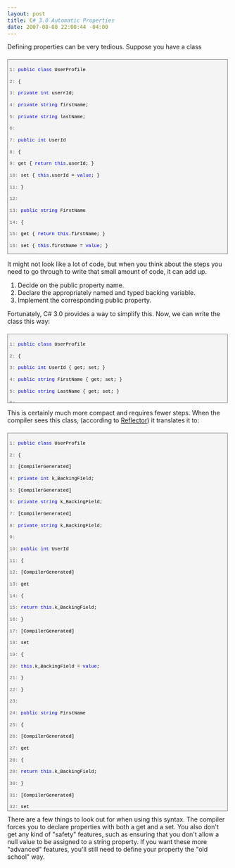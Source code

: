 ```yaml
---
layout: post
title: C# 3.0 Automatic Properties
date: 2007-08-08 22:00:44 -04:00
---
```


Defining properties can be very tedious. Suppose you have a class 

<div style="BORDER-RIGHT: gray 1px solid; PADDING-RIGHT: 4px; BORDER-TOP: gray 1px solid; PADDING-LEFT: 4px; FONT-SIZE: 8pt; PADDING-BOTTOM: 4px; MARGIN: 20px 0px 10px; OVERFLOW: auto; BORDER-LEFT: gray 1px solid; WIDTH: 97.5%; CURSOR: text; MAX-HEIGHT: 600px; LINE-HEIGHT: 12pt; PADDING-TOP: 4px; BORDER-BOTTOM: gray 1px solid; FONT-FAMILY: consolas, 'Courier New', courier, monospace; HEIGHT: 433px; BACKGROUND-COLOR: #f4f4f4">
<div style="PADDING-RIGHT: 0px; PADDING-LEFT: 0px; FONT-SIZE: 8pt; PADDING-BOTTOM: 0px; OVERFLOW: visible; WIDTH: 100%; COLOR: black; BORDER-TOP-STYLE: none; LINE-HEIGHT: 12pt; PADDING-TOP: 0px; FONT-FAMILY: consolas, 'Courier New', courier, monospace; BORDER-RIGHT-STYLE: none; BORDER-LEFT-STYLE: none; BACKGROUND-COLOR: #f4f4f4; BORDER-BOTTOM-STYLE: none">


<span style="COLOR: #606060">   1:</span> <span style="COLOR: #0000ff">public</span> <span style="COLOR: #0000ff">class</span> UserProfile

<span style="COLOR: #606060">   2:</span> {

<span style="COLOR: #606060">   3:</span>     <span style="COLOR: #0000ff">private</span> <span style="COLOR: #0000ff">int</span> userrId;

<span style="COLOR: #606060">   4:</span>     <span style="COLOR: #0000ff">private</span> <span style="COLOR: #0000ff">string</span> firstName;

<span style="COLOR: #606060">   5:</span>     <span style="COLOR: #0000ff">private</span> <span style="COLOR: #0000ff">string</span> lastName;

<span style="COLOR: #606060">   6:</span>  

<span style="COLOR: #606060">   7:</span>     <span style="COLOR: #0000ff">public</span> <span style="COLOR: #0000ff">int</span> UserId

<span style="COLOR: #606060">   8:</span>     {

<span style="COLOR: #606060">   9:</span>         get { <span style="COLOR: #0000ff">return</span> <span style="COLOR: #0000ff">this</span>.userId; }

<span style="COLOR: #606060">  10:</span>         set { <span style="COLOR: #0000ff">this</span>.userId = <span style="COLOR: #0000ff">value</span>; }

<span style="COLOR: #606060">  11:</span>     }

<span style="COLOR: #606060">  12:</span>  

<span style="COLOR: #606060">  13:</span>     <span style="COLOR: #0000ff">public</span> <span style="COLOR: #0000ff">string</span> FirstName

<span style="COLOR: #606060">  14:</span>     {

<span style="COLOR: #606060">  15:</span>         get { <span style="COLOR: #0000ff">return</span> <span style="COLOR: #0000ff">this</span>.firstName; }

<span style="COLOR: #606060">  16:</span>         set { <span style="COLOR: #0000ff">this</span>.firstName = <span style="COLOR: #0000ff">value</span>; }

<span style="COLOR: #606060">  17:</span>     }

<span style="COLOR: #606060">  18:</span>     

<span style="COLOR: #606060">  19:</span>     <span style="COLOR: #0000ff">public</span> <span style="COLOR: #0000ff">string</span> LastName

<span style="COLOR: #606060">  20:</span>     {

<span style="COLOR: #606060">  21:</span>         get { <span style="COLOR: #0000ff">return</span> <span style="COLOR: #0000ff">this</span>.lastName; }

<span style="COLOR: #606060">  22:</span>         set { <span style="COLOR: #0000ff">this</span>.lastName = <span style="COLOR: #0000ff">value</span>; }

<span style="COLOR: #606060">  23:</span>     }

<span style="COLOR: #606060">  24:</span>  

<span style="COLOR: #606060">  25:</span>     <span style="COLOR: #0000ff">public</span> UserProfile() { }   

<span style="COLOR: #606060">  26:</span> }

</div>
</div>


It might not look like a lot of code, but when you think about the steps you need to go through to write that small amount of code, it can add up.

1.  Decide on the public property name. 
2.  Declare the appropriately named and typed backing variable. 
3.  Implement the corresponding public property.


Fortunately, C# 3.0 provides a way to simplify this. Now, we can write the class this way:

<div style="BORDER-RIGHT: gray 1px solid; PADDING-RIGHT: 4px; BORDER-TOP: gray 1px solid; PADDING-LEFT: 4px; FONT-SIZE: 8pt; PADDING-BOTTOM: 4px; MARGIN: 20px 0px 10px; OVERFLOW: auto; BORDER-LEFT: gray 1px solid; WIDTH: 97.5%; CURSOR: text; MAX-HEIGHT: 200px; LINE-HEIGHT: 12pt; PADDING-TOP: 4px; BORDER-BOTTOM: gray 1px solid; FONT-FAMILY: consolas, 'Courier New', courier, monospace; HEIGHT: 147px; BACKGROUND-COLOR: #f4f4f4">
<div style="PADDING-RIGHT: 0px; PADDING-LEFT: 0px; FONT-SIZE: 8pt; PADDING-BOTTOM: 0px; OVERFLOW: visible; WIDTH: 100%; COLOR: black; BORDER-TOP-STYLE: none; LINE-HEIGHT: 12pt; PADDING-TOP: 0px; FONT-FAMILY: consolas, 'Courier New', courier, monospace; BORDER-RIGHT-STYLE: none; BORDER-LEFT-STYLE: none; BACKGROUND-COLOR: #f4f4f4; BORDER-BOTTOM-STYLE: none">


<span style="COLOR: #606060">   1:</span> <span style="COLOR: #0000ff">public</span> <span style="COLOR: #0000ff">class</span> UserProfile

<span style="COLOR: #606060">   2:</span> {

<span style="COLOR: #606060">   3:</span>     <span style="COLOR: #0000ff">public</span> <span style="COLOR: #0000ff">int</span> UserId { get; set; }

<span style="COLOR: #606060">   4:</span>     <span style="COLOR: #0000ff">public</span> <span style="COLOR: #0000ff">string</span> FirstName { get; set; }

<span style="COLOR: #606060">   5:</span>     <span style="COLOR: #0000ff">public</span> <span style="COLOR: #0000ff">string</span> LastName { get; set; }

<span style="COLOR: #606060">   6:</span>  

<span style="COLOR: #606060">   7:</span>     <span style="COLOR: #0000ff">public</span> UserProfile() { }

<span style="COLOR: #606060">   8:</span> }

</div>
</div>


This is certainly much more compact and requires fewer steps. When the compiler sees this class, (according to [Reflector](http://www.aisto.com/roeder/dotnet/)) it translates it to:

<div style="BORDER-RIGHT: gray 1px solid; PADDING-RIGHT: 4px; BORDER-TOP: gray 1px solid; PADDING-LEFT: 4px; FONT-SIZE: 8pt; PADDING-BOTTOM: 4px; MARGIN: 20px 0px 10px; OVERFLOW: auto; BORDER-LEFT: gray 1px solid; WIDTH: 97.5%; CURSOR: text; MAX-HEIGHT: 1500px; LINE-HEIGHT: 12pt; PADDING-TOP: 4px; BORDER-BOTTOM: gray 1px solid; FONT-FAMILY: consolas, 'Courier New', courier, monospace; HEIGHT: 850px; BACKGROUND-COLOR: #f4f4f4">
<div style="PADDING-RIGHT: 0px; PADDING-LEFT: 0px; FONT-SIZE: 8pt; PADDING-BOTTOM: 0px; OVERFLOW: visible; WIDTH: 100%; COLOR: black; BORDER-TOP-STYLE: none; LINE-HEIGHT: 12pt; PADDING-TOP: 0px; FONT-FAMILY: consolas, 'Courier New', courier, monospace; BORDER-RIGHT-STYLE: none; BORDER-LEFT-STYLE: none; BACKGROUND-COLOR: #f4f4f4; BORDER-BOTTOM-STYLE: none">


<span style="COLOR: #606060">   1:</span> <span style="COLOR: #0000ff">public</span> <span style="COLOR: #0000ff">class</span> UserProfile

<span style="COLOR: #606060">   2:</span> {

<span style="COLOR: #606060">   3:</span>     [CompilerGenerated]

<span style="COLOR: #606060">   4:</span>     <span style="COLOR: #0000ff">private</span> <span style="COLOR: #0000ff">int</span> <UserId>k_BackingField;

<span style="COLOR: #606060">   5:</span>     [CompilerGenerated]

<span style="COLOR: #606060">   6:</span>     <span style="COLOR: #0000ff">private</span> <span style="COLOR: #0000ff">string</span> <FirstName>k_BackingField;

<span style="COLOR: #606060">   7:</span>     [CompilerGenerated]

<span style="COLOR: #606060">   8:</span>     <span style="COLOR: #0000ff">private</span> <span style="COLOR: #0000ff">string</span> <LastName>k_BackingField;

<span style="COLOR: #606060">   9:</span>     

<span style="COLOR: #606060">  10:</span>     <span style="COLOR: #0000ff">public</span> <span style="COLOR: #0000ff">int</span> UserId

<span style="COLOR: #606060">  11:</span>     {

<span style="COLOR: #606060">  12:</span>         [CompilerGenerated]

<span style="COLOR: #606060">  13:</span>         get

<span style="COLOR: #606060">  14:</span>         {

<span style="COLOR: #606060">  15:</span>             <span style="COLOR: #0000ff">return</span> <span style="COLOR: #0000ff">this</span>.<UserId>k_BackingField;

<span style="COLOR: #606060">  16:</span>         }

<span style="COLOR: #606060">  17:</span>         [CompilerGenerated]

<span style="COLOR: #606060">  18:</span>         set

<span style="COLOR: #606060">  19:</span>         {

<span style="COLOR: #606060">  20:</span>             <span style="COLOR: #0000ff">this</span>.<UserId>k_BackingField = <span style="COLOR: #0000ff">value</span>;

<span style="COLOR: #606060">  21:</span>         }

<span style="COLOR: #606060">  22:</span>     }

<span style="COLOR: #606060">  23:</span>  

<span style="COLOR: #606060">  24:</span>     <span style="COLOR: #0000ff">public</span> <span style="COLOR: #0000ff">string</span> FirstName

<span style="COLOR: #606060">  25:</span>     {

<span style="COLOR: #606060">  26:</span>         [CompilerGenerated]

<span style="COLOR: #606060">  27:</span>         get

<span style="COLOR: #606060">  28:</span>         {

<span style="COLOR: #606060">  29:</span>             <span style="COLOR: #0000ff">return</span> <span style="COLOR: #0000ff">this</span>.<FirstName>k_BackingField;

<span style="COLOR: #606060">  30:</span>         }

<span style="COLOR: #606060">  31:</span>         [CompilerGenerated]

<span style="COLOR: #606060">  32:</span>         set

<span style="COLOR: #606060">  33:</span>         {

<span style="COLOR: #606060">  34:</span>             <span style="COLOR: #0000ff">this</span>.<FirstName>k_BackingField = <span style="COLOR: #0000ff">value</span>;

<span style="COLOR: #606060">  35:</span>         }

<span style="COLOR: #606060">  36:</span>     }

<span style="COLOR: #606060">  37:</span>             

<span style="COLOR: #606060">  38:</span>     <span style="COLOR: #0000ff">public</span> <span style="COLOR: #0000ff">int</span> LastName

<span style="COLOR: #606060">  39:</span>     {

<span style="COLOR: #606060">  40:</span>         [CompilerGenerated]

<span style="COLOR: #606060">  41:</span>         get

<span style="COLOR: #606060">  42:</span>         {

<span style="COLOR: #606060">  43:</span>             <span style="COLOR: #0000ff">return</span> <span style="COLOR: #0000ff">this</span>.<LastName>k_BackingField;

<span style="COLOR: #606060">  44:</span>         }

<span style="COLOR: #606060">  45:</span>         [CompilerGenerated]

<span style="COLOR: #606060">  46:</span>         set

<span style="COLOR: #606060">  47:</span>         {

<span style="COLOR: #606060">  48:</span>             <span style="COLOR: #0000ff">this</span>.<LastName>k_BackingField = <span style="COLOR: #0000ff">value</span>;

<span style="COLOR: #606060">  49:</span>         }

<span style="COLOR: #606060">  50:</span>     }

<span style="COLOR: #606060">  51:</span>  

<span style="COLOR: #606060">  52:</span>     <span style="COLOR: #0000ff">public</span> UserProfile() { }           

<span style="COLOR: #606060">  53:</span> }

</div>
</div>
There are a few things to look out for when using this syntax. The compiler forces you to declare properties with both a get and a set. You also don't get any kind of "safety" features, such as ensuring that you don't allow a null value to be assigned to a string property. If you want these more "advanced" features, you'll still need to define your property the "old school" way.
